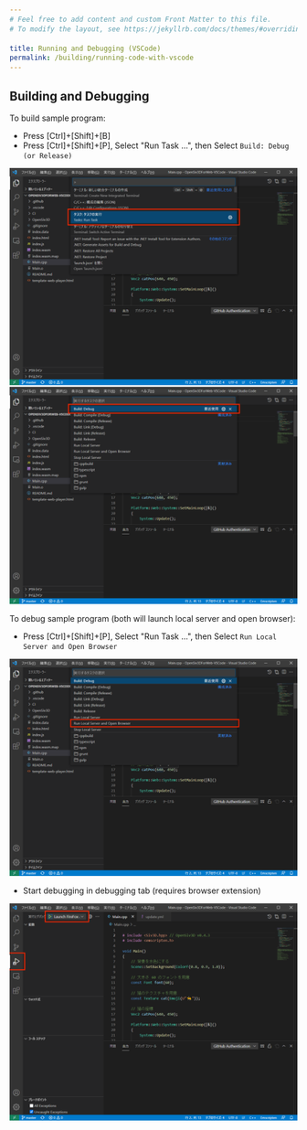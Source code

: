 ```yaml
---
# Feel free to add content and custom Front Matter to this file.
# To modify the layout, see https://jekyllrb.com/docs/themes/#overriding-theme-defaults

title: Running and Debugging (VSCode)
permalink: /building/running-code-with-vscode
---
```


## Building and Debugging

To build sample program:

- Press [Ctrl]+[Shift]+[B]
- Press [Ctrl]+[Shift]+[P], Select "Run Task ...", then Select `Build: Debug (or Release)`

![vscode-run-task](/assets/img/building/running-code-with-vscode/vscode-run-task.png)
![vscode-run-task-2](/assets/img/building/running-code-with-vscode/vscode-run-task-2.png)

To debug sample program (both will launch local server and open browser):

- Press [Ctrl]+[Shift]+[P], Select "Run Task ...", then Select `Run Local Server and Open Browser`

![vscode-run-task-3](/assets/img/building/running-code-with-vscode/vscode-run-task-3.png)

- Start debugging in debugging tab (requires browser extension)

![start-debugging](/assets/img/building/running-code-with-vscode/start-debugging.png)
